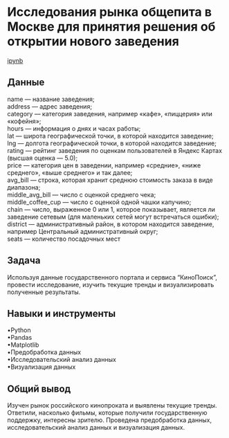 <a name="lists"><h1>Исследования рынка общепита в Москве для принятия решения об
открытии нового заведения</h1></a>
[ipynb](https://github.com/natashkaau/portfolio/blob/1760c96f3ab98df2cfcc035cdf504490bf463c11/project_6/project_6.ipynb)
<a name="lists"><h2>Данные</h2></a>
name — название заведения;  
address — адрес заведения;  
category — категория заведения, например «кафе», «пиццерия» или «кофейня»;  
hours — информация о днях и часах работы;  
lat — широта географической точки, в которой находится заведение;  
lng — долгота географической точки, в которой находится заведение;  
rating — рейтинг заведения по оценкам пользователей в Яндекс Картах (высшая оценка — 5.0);  
price — категория цен в заведении, например «средние», «ниже среднего», «выше среднего» и так далее;  
avg_bill — строка, которая хранит среднюю стоимость заказа в виде диапазона;  
middle_avg_bill — число с оценкой среднего чека;  
middle_coffee_cup — число с оценкой одной чашки капучино;  
chain — число, выраженное 0 или 1, которое показывает, является ли заведение сетевым (для маленьких сетей могут встречаться ошибки);  
district — административный район, в котором находится заведение, например Центральный административный округ;  
seats — количество посадочных мест  
<a name="lists"><h2>Задача</h2></a>
Используя данные государственного портала и сервиса “КиноПоиск”, провести исследование, изучить текущие тренды и визуализировать полученные результаты.
<a name="lists"><h2>Навыки и инструменты</h2></a>
•Python     
•Pandas    
•Matplotlib  
•Предобработка данных  
•Исследовательский анализ данных  
•Визуализация данных  
<a name="lists"><h2>Общий вывод</h2></a>
Изучен рынок российского кинопроката и выявлены текущие тренды. Ответили, насколько фильмы, которые получили государственную поддержку, интересны зрителю. Проведена предобработка данных, исследовательский анализ данных и визуализация данных.

